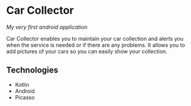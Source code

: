 # Car Collector
*My very first android application*

Car Collector enables you to maintain your car collection and alerts you when the service is needed or if there are any problems.
It allows you to add pictures of your cars so you can easily show your collection.

## Technologies
- Kotlin
- Android
- Picasso
